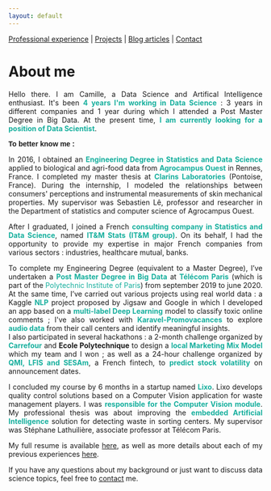 ```yaml
---
layout: default
---
```


[Professional experience](./professional-experience.html) | [Projects](./projects.html) | [Blog articles](./blog-articles.html) | [Contact](mailto:cochenercamille@yahoo.fr)

# About me

<div style="text-align: justify">

<p>
Hello there. I am Camille, a Data Science and Artifical Intelligence enthusiast. It's been <b><span style="color:#16af9d">4 years I'm working in Data Science</span></b> : 3 years in different companies and 1 year during which I attended a Post Master Degree in Big Data. At the present time, <b><span style="color:#16af9d">I am currently looking for a position of Data Scientist</span></b>.
</p>  

<p style="font-weight: bold; font-family: 'Yanone Kaffeesatz', sans-serif;">
<b>To better know me :</b>  
</p>

<p>
In 2016, I obtained an <b><span style="color:#16af9d">Engineering Degree in Statistics and Data Science</span></b> applied to biological and agri-food data from <b><span style="color:#16af9d">Agrocampus Ouest</span></b> in Rennes, France. I completed my master thesis at <b><span style="color:#16af9d">Clarins Laboratories</span></b> (Pontoise, France). During the internship, I modeled the relationships between consumers' perceptions and instrumental measurements of skin mechanical properties. My supervisor was Sebastien Lê, professor and researcher in the Department of statistics and computer science of Agrocampus Ouest.
</p>

<p>
After I graduated, I joined a French <b><span style="color:#16af9d">consulting company in Statistics and Data Science</span></b>, named <b><span style="color:#16af9d">IT&M Stats (IT&M group)</span></b>. On its behalf, I had the opportunity to provide my expertise in major French companies from various sectors : industries, healthcare mutual, banks. 
</p>

<p>
To complete my Engineering Degree (equivalent to a Master Degree), I’ve undertaken a <b><span style="color:#16af9d">Post Master Degree in Big Data</span></b> at <b><span style="color:#16af9d">Télécom Paris</span></b> (which is part of the <span style="color:#16af9d">Polytechnic Institute of Paris</span>) from september 2019 to june 2020. At the same time, I’ve carried out various projects using real world data : a Kaggle <b><span style="color:#16af9d">NLP</span></b> project proposed by Jigsaw and Google in which I developed an app based on a <b><span style="color:#16af9d">multi-label Deep Learning</span></b> model to classify toxic online comments ; I've also worked with <b><span style="color:#16af9d">Karavel-Promovacances</span></b> to explore <b><span style="color:#16af9d">audio data</span></b> from their call centers and identify meaningful insights. <br>
I also participated in several hackathons : a 2-month challenge organized by <b><span style="color:#16af9d">Carrefour</span></b> and <b><span style="#1ABC9C">Ecole Polytechnique</span></b> to design a <b><span style="color:#16af9d">local Marketing Mix Model</span></b> which my team and I won ; as well as a 24-hour challenge organized by <b><span style="color:#16af9d">QMI, LFIS and SESAm</span></b>, a French fintech, to <b><span style="color:#16af9d">predict stock volatility</span></b> on announcement dates. 
</p>

<p>
I concluded my course by 6 months in a startup named <b><span style="color:#16af9d">Lixo</span></b>. Lixo develops quality control solutions based on a Computer Vision application for waste management players. I was <b><span style="color:#16af9d">responsible for the Computer Vision module</span></b>. My professional thesis was about improving the <b><span style="color:#16af9d">embedded Artificial Intelligence</span></b> solution for detecting waste in sorting centers. My supervisor was Stéphane Lathuilière, associate professor at Télécom Paris. 
</p>

<p>
My full resume is available <a href="assets/files/CV_CamilleCOCHENER_EN.pdf">here</a>, as well as more details about each of my previous experiences <a href="https://camillecochener.github.io/professional-experience.html">here</a>. 
</p>

<p>
If you have any questions about my background or just want to discuss data science topics, feel free to <a href="https://camillecochener.github.io/contact.html">contact</a> me. 
</p>

</div>
